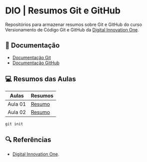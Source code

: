 
# DIO | Resumos Git e GitHub

Repositórios para armazenar resumos sobre Git e GitHub do curso Versionamento de Código Git e GitHub da [Digital Innovation One](htpps://www.dio.me/).

## 📘 Documentação
- [Documentação Git](https://git-scm.com/doc)
- [Documentação GitHub](https://docs.github.com/)


## 💻 Resumos das Aulas 

| Aulas | Resumos |
|-------|---------|
| Aula 01 | [Resumo]() |
| Aula 02 | [Resumo]() |

```
git init
```

 ## 🔍 Referências 
- [Digital Innovation One]().


